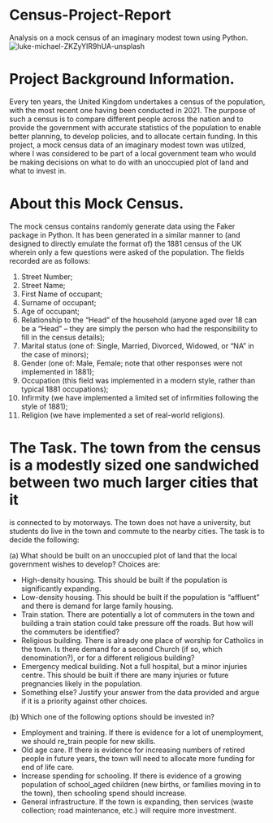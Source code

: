 # Census-Project-Report
Analysis on a mock census of an imaginary modest town using Python.
![luke-michael-ZKZyYIR9hUA-unsplash](https://github.com/Abisola-Raji/Census-Project-Report-/assets/157732949/675cfcd4-f318-4bf8-8e82-04aab150fa9c)

# Project Background Information. 
Every ten years, the United Kingdom undertakes a census of the population, with the most recent one having 
been conducted in 2021. The purpose of such a census is to compare different people across the nation and to 
provide the government with accurate statistics of the population to enable better planning, to develop policies, 
and to allocate certain funding. 
In this project, a mock census data of an imaginary modest town was utilzed, where I was considered to be part of a local government team who would be making decisions on what to do with an 
unoccupied plot of land and what to invest in.

# About this Mock Census. 
The mock census contains randomly generate data using the Faker package in Python. It has 
been generated in a similar manner to (and designed to directly emulate the format of) the 1881 census of the 
UK wherein only a few questions were asked of the population. The fields recorded are as follows: 
1. Street Number; 
2. Street Name; 
3. First Name of occupant; 
4. Surname of occupant; 
5. Age of occupant; 
6. Relationship to the “Head” of the household (anyone aged over 18 can be a “Head” – they are simply 
the person who had the responsibility to fill in the census details); 
7. Marital status (one of: Single, Married, Divorced, Widowed, or “NA” in the case of minors); 
8. Gender (one of: Male, Female; note that other responses were not implemented in 1881); 
9. Occupation (this field was implemented in a modern style, rather than typical 1881 occupations); 
10. Infirmity (we have implemented a limited set of infirmities following the style of 1881); 
11. Religion (we have implemented a set of real-world religions).

# The Task. The town from the census is a modestly sized one sandwiched between two much larger cities that it 
is connected to by motorways. The town does not have a university, but students do live in the town and 
commute to the nearby cities. The task is to decide the following: 

(a) What should be built on an unoccupied plot of land that the local government wishes to 
develop? Choices are:
- High-density housing. This should be built if the population is significantly expanding.
- Low-density housing. This should be built if the population is “affluent” and there is 
demand for large family housing.
- Train station. There are potentially a lot of commuters in the town and building a train 
station could take pressure off the roads. But how will the commuters be identified?
- Religious building. There is already one place of worship for Catholics in the town. Is 
there demand for a second Church (if so, which denomination?), or for a different religious building?
- Emergency medical building. Not a full hospital, but a minor injuries centre. This should 
be built if there are many injuries or future pregnancies likely in the population. 
- Something else? 
Justify your answer from the data provided and argue if it is a priority against other choices.

(b) Which one of the following options should be invested in?
- Employment and training. If there is evidence for a lot of unemployment, we should re_train people for new skills. 
- Old age care. If there is evidence for increasing numbers of retired people in future years, 
the town will need to allocate more funding for end of life care. 
- Increase spending for schooling. If there is evidence of a growing population of school_aged children (new births, or families moving in to the town), then schooling spend should increase. 
- General infrastructure. If the town is expanding, then services (waste collection; road maintenance, etc.) will require more investment. 

